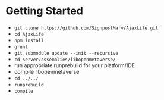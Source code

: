 # Getting Started
* `git clone https://github.com/SignpostMarv/AjaxLife.git`
* `cd AjaxLife`
* `npm install`
* `grunt`
* `git submodule update --init --recursive`
* `cd server/assemblies/libopenmetaverse/`
* run appropriate runprebuild for your platform/IDE
* compile libopenmetaverse
* `cd ../../`
* `runprebuild`
* `compile`
